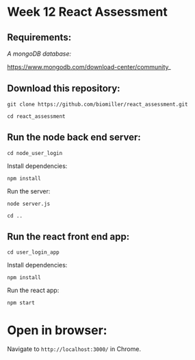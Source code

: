 # Week 12 React Assessment

## Requirements:

_A mongoDB database:_

https://www.mongodb.com/download-center/community_



## Download this repository:

`git clone https://github.com/biomiller/react_assessment.git`

`cd react_assessment`

## Run the node back end server:

`cd node_user_login`

Install dependencies:

`npm install`

Run the server:

`node server.js`

`cd ..`

## Run the react front end app:

`cd user_login_app`

Install dependencies:

`npm install`

Run the react app:

`npm start`

# Open in browser:

Navigate to `http://localhost:3000/` in Chrome.


